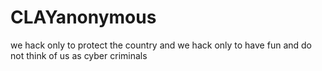 # CLAYanonymous
we hack only to protect the country and we hack only to have fun and do not think of us as cyber criminals
